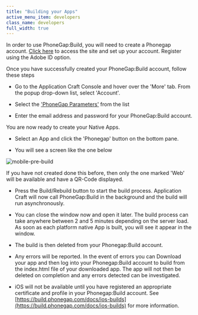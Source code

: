 ```yaml
---
title: "Building your Apps"
active_menu_item: developers
class_name: developers
full_width: true
---
```



In order to use PhoneGap:Build, you will need to create a Phonegap account. [Click here](https://build.phonegap.com/) to access the site and set up your account. Register using the Adobe ID option.

Once you have successfully created your PhoneGap:Build account, follow these steps

 - Go to the Application Craft Console and hover over the 'More' tab. From the popup drop-down list, select 'Account'.

 - Select the ['PhoneGap Parameters'](/developers/user-guide/product-guide/the-console/console-tabs/more/account-variables/phonegap-parameters) from the list

 - Enter the email address and password for your PhoneGap:Build account.

You are now ready to create your Native Apps.

 - Select an App and click the 'Phonegap' button on the bottom pane.

 - You will see a screen like the one below

![mobile-pre-build](/img/docs/mobile-pre-build.zoom70.png)

If you have not created done this before, then only the one marked 'Web' will be available and have a QR-Code displayed.

 - Press the Build/Rebuild button to start the build process. Application Craft will now call PhoneGap:Build in the background and the build will run asynchronously.

 - You can close the window now and open it later. The build process can take anywhere between 2 and 5 minutes depending on the server load. As soon as each platform native App is built, you will see it appear in the window.

 - The build is then deleted from your Phonegap:Build account.

 - Any errors will be reported. In the event of errors you can Download your app and then log into your Phonegap:Build account to build from the index.html file of your downloaded app. The app will not then be deleted on completion and any errors detected can be investigated.

 - iOS will not be available until you have registered an appropriate certificate and profile in your Phonegap:Build account. See [https://build.phonegap.com/docs/ios-builds](https://build.phonegap.com/docs/ios-builds) for more information.

